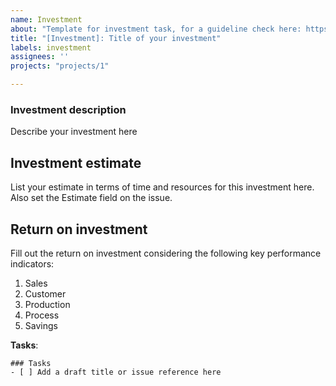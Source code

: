 ```yaml
---
name: Investment
about: "Template for investment task, for a guideline check here: https://github.com/IoT-Bois/apperyWiki/blob/main/organizational/investment-spike.md"
title: "[Investment]: Title of your investment"
labels: investment
assignees: ''
projects: "projects/1"

---
```


### Investment description
Describe your investment here

## Investment estimate
List your estimate in terms of time and resources for this investment here. Also set the Estimate field on the issue.

## Return on investment
Fill out the return on investment considering the following key performance indicators:
1. Sales
2. Customer
3. Production
4. Process
5. Savings


**Tasks**:
```[tasklist]
### Tasks
- [ ] Add a draft title or issue reference here
```
